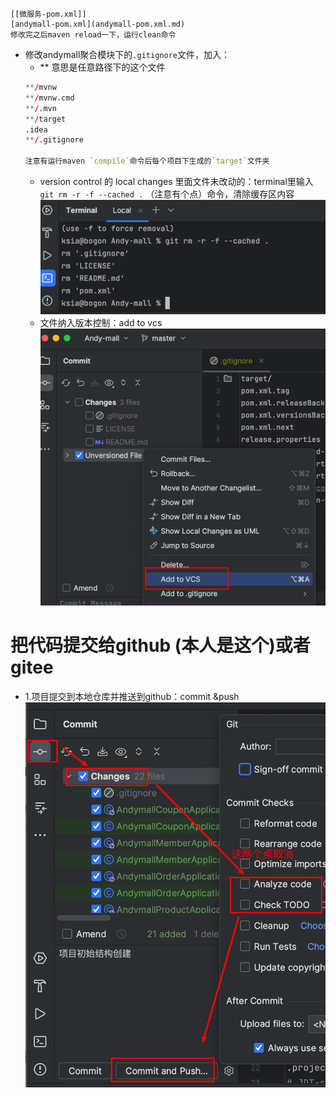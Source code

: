 	[[微服务-pom.xml]]
	[andymall-pom.xml](andymall-pom.xml.md)
	修改完之后maven reload一下，运行clean命令
	 
- 修改andymall聚合模块下的`.gitignore`文件，加入：
	- ** 意思是任意路径下的这个文件
	```r
	**/mvnw  
	**/mvnw.cmd
	**/.mvn
	**/target
	.idea
	**/.gitignore
	
	注意有运行maven `compile`命令后每个项目下生成的`target`文件夹
	```
	- version control 的 local changes 里面文件未改动的：terminal里输入 `git rm -r -f --cached .`  （注意有个点）命令，清除缓存区内容![](课程&笔记/技术栈/尚硅谷/谷粒商城/步骤与问题/imgs/Pasted%20image%2020230813212536.png)
	- 文件纳入版本控制：add to vcs ![](课程&笔记/技术栈/尚硅谷/谷粒商城/步骤与问题/imgs/Pasted%20image%2020230815154451.png)
# 把代码提交给github (本人是这个)或者 gitee
- 1.项目提交到本地仓库并推送到github：commit &push![](课程&笔记/技术栈/尚硅谷/谷粒商城/步骤与问题/imgs/Pasted%20image%2020230815161059.png)
